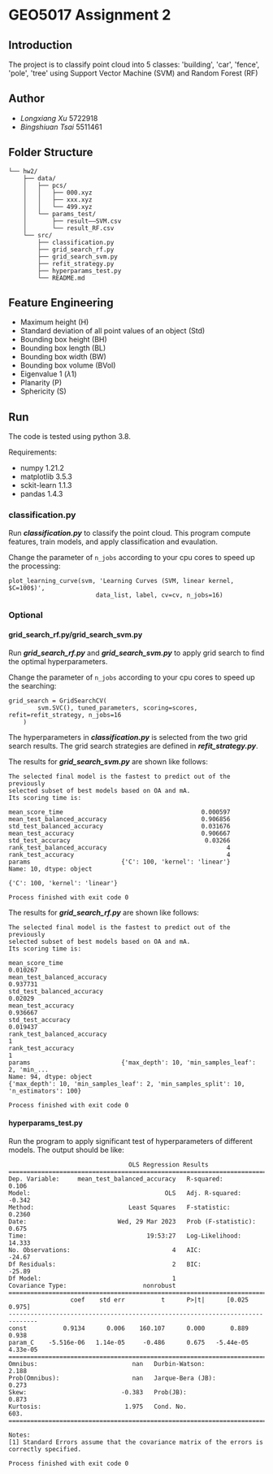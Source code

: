 # GEO5017 Assignment 2

## Introduction

The project is to classify point cloud into 5 classes: 'building', 'car', 'fence', 'pole', 'tree' using Support Vector Machine (SVM) and Random Forest (RF)



## Author

- *Longxiang* *Xu* 5722918
- *Bingshiuan* *Tsai* 5511461



## Folder Structure

```
└── hw2/
    ├── data/
    │   ├── pcs/
    │   │   ├── 000.xyz
    │   │   ├── xxx.xyz
    │   │   └── 499.xyz
    │   └── params_test/
    │       ├── result——SVM.csv
    │       └── result_RF.csv
    └── src/
        ├── classification.py
        ├── grid_search_rf.py
        ├── grid_search_svm.py
        ├── refit_strategy.py
        ├── hyperparams_test.py
        └── README.md

```

## Feature Engineering

- Maximum height (H) 
- Standard deviation of all point values of an object (Std)
- Bounding box height (BH)
- Bounding box length (BL)
- Bounding box width (BW)
- Bounding box volume (BVol)
- Eigenvalue 1 ($\lambda 1$)
- Planarity (P)
- Sphericity (S)



## Run

The code is tested using python 3.8.

Requirements:

- numpy 1.21.2
- matplotlib 3.5.3
- sckit-learn 1.1.3
- pandas 1.4.3



### classification.py

Run ***classification.py*** to classify the point cloud. This program compute features, train models, and apply classification and evaulation.

Change the parameter of `n_jobs` according to your cpu cores to speed up the processing:

```
plot_learning_curve(svm, 'Learning Curves (SVM, linear kernel, $C=100$)',
                        data_list, label, cv=cv, n_jobs=16)
```



### Optional

#### grid_search_rf.py/grid_search_svm.py 

Run ***grid_search_rf.py*** and ***grid_search_svm.py*** to apply grid search to find the optimal hyperparameters.

Change the parameter of `n_jobs` according to your cpu cores to speed up the searching:

```
grid_search = GridSearchCV(
        svm.SVC(), tuned_parameters, scoring=scores, refit=refit_strategy, n_jobs=16
    )
```



The hyperparameters in ***classification.py*** is selected from the two grid search results. The grid search strategies are defined in ***refit_strategy.py***.



The results for ***grid_search_svm.py*** are shown like follows:

```
The selected final model is the fastest to predict out of the previously
selected subset of best models based on OA and mA.
Its scoring time is:

mean_score_time                                      0.000597
mean_test_balanced_accuracy                          0.906856
std_test_balanced_accuracy                           0.031676
mean_test_accuracy                                   0.906667
std_test_accuracy                                     0.03266
rank_test_balanced_accuracy                                 4
rank_test_accuracy                                          4
params                         {'C': 100, 'kernel': 'linear'}
Name: 10, dtype: object

{'C': 100, 'kernel': 'linear'}

Process finished with exit code 0

```



The results for ***grid_search_rf.py*** are shown like follows:

```
The selected final model is the fastest to predict out of the previously
selected subset of best models based on OA and mA.
Its scoring time is:

mean_score_time                                                         0.010267
mean_test_balanced_accuracy                                             0.937731
std_test_balanced_accuracy                                               0.02029
mean_test_accuracy                                                      0.936667
std_test_accuracy                                                       0.019437
rank_test_balanced_accuracy                                                    1
rank_test_accuracy                                                             1
params                         {'max_depth': 10, 'min_samples_leaf': 2, 'min_...
Name: 94, dtype: object
{'max_depth': 10, 'min_samples_leaf': 2, 'min_samples_split': 10, 'n_estimators': 100}

Process finished with exit code 0

```



#### hyperparams_test.py

Run the program to apply significant test of hyperparameters of different models. The output should be like:

```
                                 OLS Regression Results                                
=======================================================================================
Dep. Variable:     mean_test_balanced_accuracy   R-squared:                       0.106
Model:                                     OLS   Adj. R-squared:                 -0.342
Method:                          Least Squares   F-statistic:                    0.2360
Date:                         Wed, 29 Mar 2023   Prob (F-statistic):              0.675
Time:                                 19:53:27   Log-Likelihood:                 14.333
No. Observations:                            4   AIC:                            -24.67
Df Residuals:                                2   BIC:                            -25.89
Df Model:                                    1                                         
Covariance Type:                     nonrobust                                         
==============================================================================
                 coef    std err          t      P>|t|      [0.025      0.975]
------------------------------------------------------------------------------
const          0.9134      0.006    160.107      0.000       0.889       0.938
param_C    -5.516e-06   1.14e-05     -0.486      0.675   -5.44e-05    4.33e-05
==============================================================================
Omnibus:                          nan   Durbin-Watson:                   2.188
Prob(Omnibus):                    nan   Jarque-Bera (JB):                0.273
Skew:                          -0.383   Prob(JB):                        0.873
Kurtosis:                       1.975   Cond. No.                         603.
==============================================================================

Notes:
[1] Standard Errors assume that the covariance matrix of the errors is correctly specified.

Process finished with exit code 0

```

